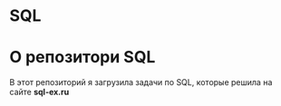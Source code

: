 # SQL
О репозитори  SQL
=======
В этот репозиторий я загрузила задачи по SQL, которые решила на сайте **sql-ex.ru**
